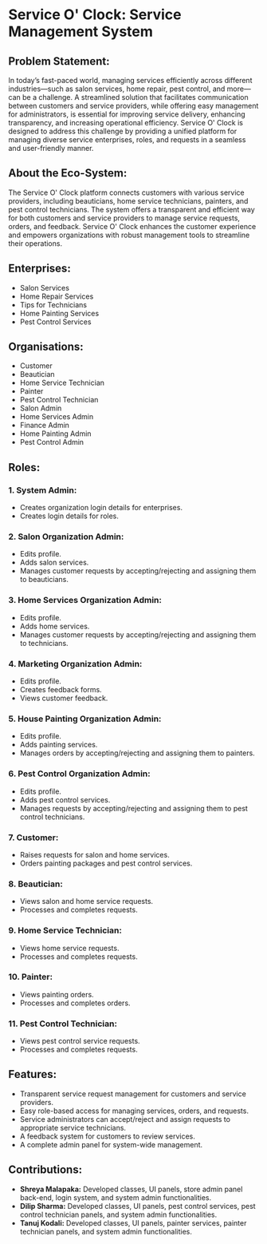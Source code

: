 # Service O' Clock: Service Management System

## Problem Statement:
In today’s fast-paced world, managing services efficiently across different industries—such as salon services, home repair, pest control, and more—can be a challenge. A streamlined solution that facilitates communication between customers and service providers, while offering easy management for administrators, is essential for improving service delivery, enhancing transparency, and increasing operational efficiency. Service O' Clock is designed to address this challenge by providing a unified platform for managing diverse service enterprises, roles, and requests in a seamless and user-friendly manner.

## About the Eco-System:
The Service O' Clock platform connects customers with various service providers, including beauticians, home service technicians, painters, and pest control technicians. The system offers a transparent and efficient way for both customers and service providers to manage service requests, orders, and feedback. Service O' Clock enhances the customer experience and empowers organizations with robust management tools to streamline their operations.

## Enterprises:
- Salon Services
- Home Repair Services
- Tips for Technicians
- Home Painting Services
- Pest Control Services

## Organisations:
- Customer
- Beautician
- Home Service Technician
- Painter
- Pest Control Technician
- Salon Admin
- Home Services Admin
- Finance Admin
- Home Painting Admin
- Pest Control Admin

## Roles:

### 1. **System Admin:**
   - Creates organization login details for enterprises.
   - Creates login details for roles.

### 2. **Salon Organization Admin:**
   - Edits profile.
   - Adds salon services.
   - Manages customer requests by accepting/rejecting and assigning them to beauticians.

### 3. **Home Services Organization Admin:**
   - Edits profile.
   - Adds home services.
   - Manages customer requests by accepting/rejecting and assigning them to technicians.

### 4. **Marketing Organization Admin:**
   - Edits profile.
   - Creates feedback forms.
   - Views customer feedback.

### 5. **House Painting Organization Admin:**
   - Edits profile.
   - Adds painting services.
   - Manages orders by accepting/rejecting and assigning them to painters.

### 6. **Pest Control Organization Admin:**
   - Edits profile.
   - Adds pest control services.
   - Manages requests by accepting/rejecting and assigning them to pest control technicians.

### 7. **Customer:**
   - Raises requests for salon and home services.
   - Orders painting packages and pest control services.

### 8. **Beautician:**
   - Views salon and home service requests.
   - Processes and completes requests.

### 9. **Home Service Technician:**
   - Views home service requests.
   - Processes and completes requests.

### 10. **Painter:**
   - Views painting orders.
   - Processes and completes orders.

### 11. **Pest Control Technician:**
   - Views pest control service requests.
   - Processes and completes requests.

## Features:
- Transparent service request management for customers and service providers.
- Easy role-based access for managing services, orders, and requests.
- Service administrators can accept/reject and assign requests to appropriate service technicians.
- A feedback system for customers to review services.
- A complete admin panel for system-wide management.

## Contributions:

- **Shreya Malapaka:** Developed classes, UI panels, store admin panel back-end, login system, and system admin functionalities.
- **Dilip Sharma:** Developed classes, UI panels, pest control services, pest control technician panels, and system admin functionalities.
- **Tanuj Kodali:** Developed classes, UI panels, painter services, painter technician panels, and system admin functionalities.
